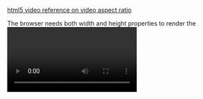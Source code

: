 [html5 video reference on video aspect ratio](https://usefulangle.com/post/142/css-video-aspect-ratio)  

The browser needs both width and height properties to render the <video> properly. If only one is specified
the video flicker is more noticeable when video loads on phone than laptop.
